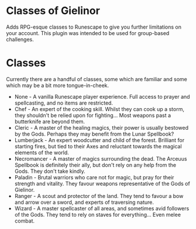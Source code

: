 # Classes of Gielinor
Adds RPG-esque classes to Runescape to give you further limitations on your account. This plugin was intended to be used for group-based challenges.

# Classes
Currently there are a handful of classes, some which are familiar and some which may be a bit more tongue-in-cheek.
* None - A vanilla Runescape player experience. Full access to prayer and spellcasting, and no items are restricted.
* Chef - An expert of the cooking skill. Whilst they can cook up a storm, they shouldn't be relied upon for fighting... Most weapons past a butterknife are beyond them.
* Cleric - A master of the healing magics, their power is usually bestowed by the Gods. Perhaps they may benefit from the Lunar Spellbook?
* Lumberjack - An expert woodcutter and child of the forest. Brilliant for starting fires, but tied to their Axes and reluctant towards the magical elements of the world.
* Necromancer - A master of magics surrounding the dead. The Arceuus Spellbook is definitely their ally, but don't rely on any help from the Gods. They don't take kindly.
* Paladin - Brutal warriors who care not for magic, but pray for their strength and vitality. They favour weapons representative of the Gods of Gielinor.
* Ranger - A scout and protector of the land. They tend to favour a bow and arrow over a sword, and experts of traversing nature.
* Wizard - A master spellcaster of all areas, and sometimes avid followers of the Gods. They tend to rely on staves for everything... Even melee combat.
